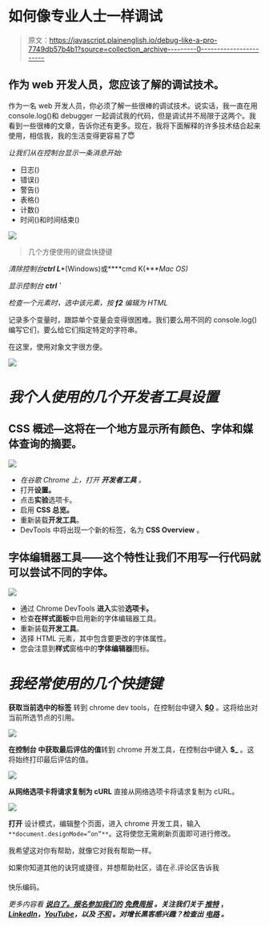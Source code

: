 # 如何像专业人士一样调试

> 原文：<https://javascript.plainenglish.io/debug-like-a-pro-7749db57b4b1?source=collection_archive---------0----------------------->

## 作为 web 开发人员，您应该了解的调试技术。

作为一名 web 开发人员，你必须了解一些很棒的调试技术。说实话，我一直在用 console.log()和 debugger 一起调试我的代码，但是调试并不局限于这两个。我看到一些很棒的文章，告诉你还有更多。现在，我将下面解释的许多技术结合起来使用，相信我，我的生活变得更容易了😇

*让我们从在控制台显示一条消息开始:*

*   日志()
*   错误()
*   警告()
*   表格()
*   计数()
*   时间()和时间结束()

![](img/b02d6321a34177bdf9c7549e23cc49e7.png)

> 几个方便使用的键盘快捷键

*清除控制台****ctrl L****(Windows)或****cmd K(****Mac OS)*

*显示控制台* ***ctrl `***

*检查一个元素时，选中该元素，按* ***f2*** *编辑为 HTML*

记录多个变量时，跟踪单个变量会变得很困难。我们要么用不同的 console.log()编写它们，要么给它们指定特定的字符串。

在这里，使用对象文字很方便。

![](img/113f7f7193b30c419898d93bf66f2a34.png)

# *我个人使用的几个开发者工具设置*

## CSS 概述—这将在一个地方显示所有颜色、字体和媒体查询的摘要。

![](img/5f5b5b34dccf9bf8e910dbe10845de11.png)

*   *在谷歌 Chrome 上，打开* ***开发者工具*** *。*
*   打开**设置。**
*   点击**实验**选项卡。
*   启用 **CSS 总览。**
*   重新装载**开发工具**。
*   DevTools 中将出现一个新的标签，名为 **CSS Overview** 。

## 字体编辑器工具——这个特性让我们不用写一行代码就可以尝试不同的字体。

![](img/6ddcf946070ba3e0764a584fd69c342d.png)

*   通过 Chrome DevTools **进入**实验**选项卡。**
*   检查**在样式面板**中启用新的字体编辑器工具。
*   重新装载**开发工具**。
*   选择 HTML 元素，其中包含要更改的字体属性。
*   您会注意到**样式**窗格中的**字体编辑器**图标。

# *我经常使用的几个快捷键*

**获取当前选中的标签** 转到 chrome dev tools，在控制台中键入 [**$0**](https://medium.com/@amnah.k/debug-like-a-pro-7749db57b4b1) 。这将给出对当前所选节点的引用。

![](img/a61310a6691abbc3c6b0aac24229299d.png)

**在控制台
中获取最后评估的值**转到 chrome 开发工具，在控制台中键入 **$_** 。这将始终打印最后评估的值。

![](img/9ca5cec53b71166efc18c2030d730514.png)

**从网络选项卡将请求复制为 cURL** 直接从网络选项卡将请求复制为 cURL。

![](img/15841cdf0b9711ce1382e930859e4508.png)

**打开** 设计模式，编辑整个页面，进入 chrome 开发工具，输入`**document.designMode=”on”**`。这将使您无需刷新页面即可进行修改。

我希望这对你有帮助，就像它对我有帮助一样。

如果你知道其他的诀窍或捷径，并想帮助社区，请在✌️.评论区告诉我

快乐编码。

*更多内容看* [***说白了。报名参加我们的***](https://plainenglish.io/) **[***免费周报***](http://newsletter.plainenglish.io/) *。关注我们关于* [***推特***](https://twitter.com/inPlainEngHQ) ，[***LinkedIn***](https://www.linkedin.com/company/inplainenglish/)*，*[***YouTube***](https://www.youtube.com/channel/UCtipWUghju290NWcn8jhyAw)*，以及* [***不和***](https://discord.gg/GtDtUAvyhW) *。对增长黑客感兴趣？检查出* [***电路***](https://circuit.ooo/) *。***